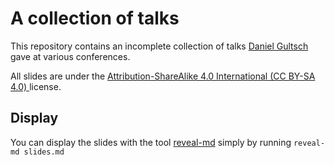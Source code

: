 A collection of talks
=====================

This repository contains an incomplete collection of talks [Daniel Gultsch](https://gultsch.de) gave at various conferences.

All slides are under the [Attribution-ShareAlike 4.0 International (CC BY-SA 4.0) ](https://creativecommons.org/licenses/by-sa/4.0/) license.


Display
-------

You can display the slides with the tool [reveal-md](https://github.com/webpro/reveal-md) simply by running `reveal-md slides.md`
